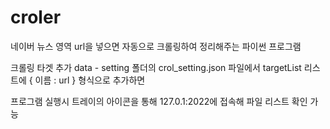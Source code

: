 # croler
네이버 뉴스 영역 url을 넣으면 자동으로 크롤링하여 정리해주는 파이썬 프로그램

크롤링 타겟 추가
  data - setting 폴더의 crol_setting.json 파일에서 targetList 리스트에 { 이름 : url } 형식으로 추가하면
 
프로그램 실행시 트레이의 아이콘을 통해 127.0.1:2022에 접속해 파일 리스트 확인 가능

